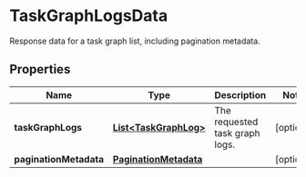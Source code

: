 

# TaskGraphLogsData

Response data for a task graph list, including pagination metadata.

## Properties

Name | Type | Description | Notes
------------ | ------------- | ------------- | -------------
**taskGraphLogs** | [**List&lt;TaskGraphLog&gt;**](TaskGraphLog.md) | The requested task graph logs. |  [optional]
**paginationMetadata** | [**PaginationMetadata**](PaginationMetadata.md) |  |  [optional]



